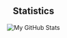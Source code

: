 <h2 align="center">Statistics</h2>
<p align="center">
  <img src="https://github-readme-stats.vercel.app/api?username=policetonyR&show_icons=true&theme=vue" alt="My GitHub Stats"/>
</p>

